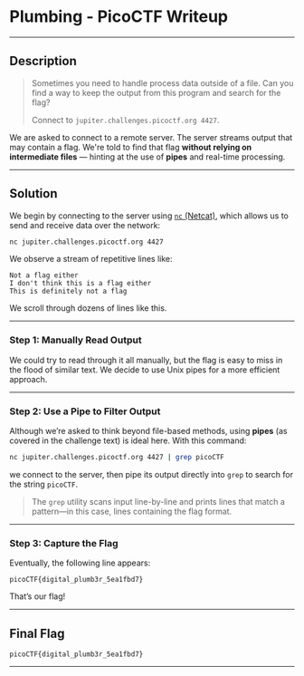 
# Plumbing - PicoCTF Writeup

---

## Description

> Sometimes you need to handle process data outside of a file. Can you find a way to keep the output from this program and search for the flag?  
>
> Connect to `jupiter.challenges.picoctf.org 4427`.

We are asked to connect to a remote server. The server streams output that may contain a flag. We're told to find that flag **without relying on intermediate files** — hinting at the use of **pipes** and real-time processing.

---

## Solution

We begin by connecting to the server using [`nc` (Netcat)](https://linux.die.net/man/1/nc), which allows us to send and receive data over the network:

```bash
nc jupiter.challenges.picoctf.org 4427
```

We observe a stream of repetitive lines like:

```
Not a flag either  
I don't think this is a flag either  
This is definitely not a flag  
```

We scroll through dozens of lines like this.

---

### Step 1: Manually Read Output

We could try to read through it all manually, but the flag is easy to miss in the flood of similar text. We decide to use Unix pipes for a more efficient approach.

---

### Step 2: Use a Pipe to Filter Output

Although we’re asked to think beyond file-based methods, using **pipes** (as covered in the challenge text) is ideal here. With this command:

```bash
nc jupiter.challenges.picoctf.org 4427 | grep picoCTF
```

we connect to the server, then pipe its output directly into `grep` to search for the string `picoCTF`.

> The `grep` utility scans input line-by-line and prints lines that match a pattern—in this case, lines containing the flag format.

---

### Step 3: Capture the Flag

Eventually, the following line appears:

```
picoCTF{digital_plumb3r_5ea1fbd7}
```

That’s our flag!

---

## Final Flag

```
picoCTF{digital_plumb3r_5ea1fbd7}
```

---


